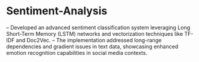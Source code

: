 # Sentiment-Analysis
– Developed an advanced sentiment classification system leveraging Long Short-Term Memory (LSTM) networks and vectorization techniques like TF-IDF and Doc2Vec. – The implementation addressed long-range dependencies and gradient issues in text data, showcasing enhanced emotion recognition capabilities in social media contexts.
